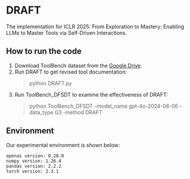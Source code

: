 # DRAFT
The implementation for ICLR 2025: From Exploration to Mastery: Enabling LLMs to Master Tools via Self-Driven Interactions.

## How to run the code
1. Download ToolBench dataset from the [Google Drive](https://drive.google.com/drive/folders/1yBUQ732mPu-KclJnuQELEhtKakdXFc3J).
2. Run DRAFT to get revised tool documentation:
	> python DRAFT.py
3. Run ToolBench_DFSDT to examine the effectiveness of DRAFT:
	> python ToolBench_DFSDT -model_name gpt-4o-2024-08-06 -data_type G3 -method DRAFT

## Environment

Our experimental environment is shown below:

```
openai version: 0.28.0
numpy version: 1.26.4
pandas version: 2.2.2
torch version: 2.3.1
```
